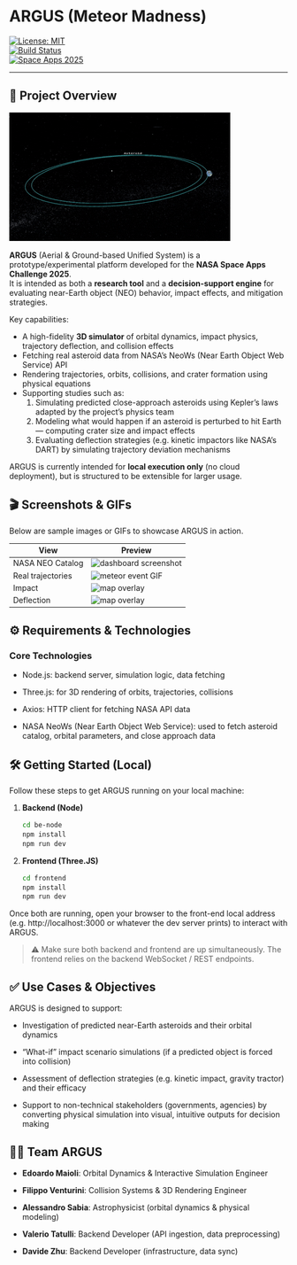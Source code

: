 # ARGUS (Meteor Madness)

[![License: MIT](https://img.shields.io/badge/License-MIT-blue.svg)](LICENSE)  
[![Build Status](https://img.shields.io/badge/build–status-local-green.svg)]()  
[![Space Apps 2025](https://img.shields.io/badge/NASA–SpaceApps–2025-orange.svg)]()

---

## 🚀 Project Overview

![meteor event GIF](docs/gif/loop.gif)

**ARGUS** (Aerial & Ground-based Unified System) is a prototype/experimental platform developed for the **NASA Space Apps Challenge 2025**.  
It is intended as both a **research tool** and a **decision-support engine** for evaluating near-Earth object (NEO) behavior, impact effects, and mitigation strategies.

Key capabilities:

- A high-fidelity **3D simulator** of orbital dynamics, impact physics, trajectory deflection, and collision effects
- Fetching real asteroid data from NASA’s NeoWs (Near Earth Object Web Service) API
- Rendering trajectories, orbits, collisions, and crater formation using physical equations
- Supporting studies such as:
  1. Simulating predicted close-approach asteroids using Kepler’s laws adapted by the project’s physics team
  2. Modeling what would happen if an asteroid is perturbed to hit Earth — computing crater size and impact effects
  3. Evaluating deflection strategies (e.g. kinetic impactors like NASA’s DART) by simulating trajectory deviation mechanisms

ARGUS is currently intended for **local execution only** (no cloud deployment), but is structured to be extensible for larger usage.

## 🎬 Screenshots & GIFs

Below are sample images or GIFs to showcase ARGUS in action.

| View | Preview |
|------|---------|
| NASA NEO Catalog | ![dashboard screenshot](docs/gif/catalog.gif) |
| Real trajectories | ![meteor event GIF](docs/gif/real-trajectory.gif) |
| Impact | ![map overlay](docs/gif/impact.gif) |
| Deflection | ![map overlay](docs/gif/deflection.gif) |


## ⚙️ Requirements & Technologies

### Core Technologies

- Node.js: backend server, simulation logic, data fetching

- Three.js: for 3D rendering of orbits, trajectories, collisions

- Axios: HTTP client for fetching NASA API data

- NASA NeoWs (Near Earth Object Web Service): used to fetch asteroid catalog, orbital parameters, and close approach data

## 🛠️ Getting Started (Local)

Follow these steps to get ARGUS running on your local machine:

1. **Backend (Node)**  
   ```bash
   cd be-node
   npm install
   npm run dev
   ```

2. **Frontend (Three.JS)**  
   ```bash
   cd frontend
   npm install
   npm run dev
   ```

Once both are running, open your browser to the front-end local address (e.g. http://localhost:3000 or whatever the dev server prints) to interact with ARGUS.

> ⚠️ Make sure both backend and frontend are up simultaneously. The frontend relies on the backend WebSocket / REST endpoints.

## ✅ Use Cases & Objectives

ARGUS is designed to support:

- Investigation of predicted near-Earth asteroids and their orbital dynamics

- “What-if” impact scenario simulations (if a predicted object is forced into collision)

- Assessment of deflection strategies (e.g. kinetic impact, gravity tractor) and their efficacy

- Support to non-technical stakeholders (governments, agencies) by converting physical simulation into visual, intuitive outputs for decision making

## 👨‍🚀 Team ARGUS

- **Edoardo Maioli**: Orbital Dynamics & Interactive Simulation Engineer

- **Filippo Venturini**: Collision Systems & 3D Rendering Engineer

- **Alessandro Sabia**: Astrophysicist (orbital dynamics & physical modeling)

- **Valerio Tatulli**: Backend Developer (API ingestion, data preprocessing)

- **Davide Zhu**: Backend Developer (infrastructure, data sync)
